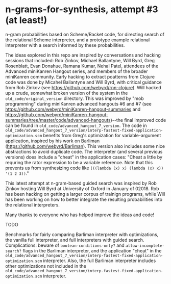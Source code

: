 # n-grams-for-synthesis, attempt #3 (at least!)

n-gram probabilities based on Scheme/Racket code, for directing search of the relational Scheme interpreter, and a prototype example relational interpreter with a search informed by these probabilities.

The ideas explored in this repo are inspired by conversations and hacking sessions that included: Rob Zinkov, Michael Ballantyne, Will Byrd, Greg Rosenblatt, Evan Donahue, Ramana Kumar, Nehal Patel, attendees of the Advanced miniKanren Hangout series, and members of the broader miniKanren community.  Early hacking to extract poatterns from Clojure code was done by Micahel Ballantyne and Will Byrd, with critical guidance from Rob Zinkov (see https://github.com/webyrd/rnn-clojure).  Will hacked up a crude, somewhat broken version of the system in the `old_code/original_version` directory.  This was improved by "mob programming" during miniKanren advanced hangouts #6 and #7 (see https://github.com/webyrd/miniKanren-hangout-summaries and https://github.com/webyrd/miniKanren-hangout-summaries/tree/master/code/advanced-hangouts)--the final improved code can be found in `old_code/advanced_hangout_7_version`.  The code in `old_code/advanced_hangout_7_version/interp-fastest-fixed-application-optimization.scm` benefits from Greg's optimization for variable-argument application, inspired by his work on Barliman (https://github.com/webyrd/Barliman).  This version also includes some nice abstractions to avoid duplicate code.  The interpreter (and several previous versions) does include a "cheat" in the application cases: "Cheat a little by requring the rator expression to be a variable reference. Note that this prevents us from synthesizing code like `(((lambda (x) x) (lambda (x) x)) '(1 2 3))`."

This latest attempt at n-gram-based guided search was inspired by Rob Zinkov hosting Will Byrd at University of Oxford in January of 02018.  Rob has been hacking on getting a larger corpus of trainign programs, while Will has been working on how to better integrate the resulting probabilities into the relational interpreters.

Many thanks to everyone who has helped improve the ideas and code!

TODO

Benchmarks for fairly comparing Barliman interpreter with optimizations, the vanilla full interpreter, and full interpreters with guided search.   Complications: beware of `boolean-conditions-only?` and `allow-incomplete-search?` flags in the Barliman interpreter, and the application "cheat" in the `old_code/advanced_hangout_7_version/interp-fastest-fixed-application-optimization.scm` interpreter. Also, the full Barliman interpreter includes other optimizations not included in the `old_code/advanced_hangout_7_version/interp-fastest-fixed-application-optimization.scm` interpreter.